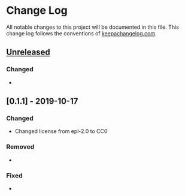 # Change Log
All notable changes to this project will be documented in this file. This change log follows the conventions of [keepachangelog.com](http://keepachangelog.com/).

## [Unreleased]
### Changed
- 

## [0.1.1] - 2019-10-17
### Changed
- Changed license from epl-2.0 to CC0

### Removed
- 

### Fixed
- 



[Unreleased]: 
[0.1.1]: 
